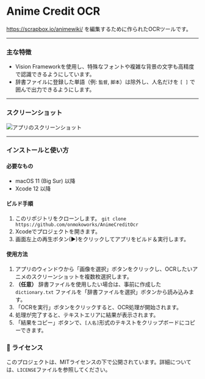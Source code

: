 # Anime Credit OCR
https://scrapbox.io/animewiki/ を編集するために作られたOCRツールです。

---

### 主な特徴
-   Vision Frameworkを使用し、特殊なフォントや複雑な背景の文字も高精度で認識できるようにしています。
-   辞書ファイルに登録した単語（例: `監督`, `脚本`）は除外し、人名だけを `[ ]` で囲んで出力できるようにします。

---

### スクリーンショット

![アプリのスクリーンショット](https://i.gyazo.com/0bc93a9eb67fe960f00664c9d4106ab4.png)

---

### インストールと使い方

#### 必要なもの
-   macOS 11 (Big Sur) 以降
-   Xcode 12 以降

#### ビルド手順
1.  このリポジトリをクローンします。
    `git clone https://github.com/onmokoworks/AnimeCreditOcr`
2.  Xcodeでプロジェクトを開きます。
3.  画面左上の再生ボタン(▶)をクリックしてアプリをビルド＆実行します。

#### 使用方法
1.  アプリのウィンドウから「画像を選択」ボタンをクリックし、OCRしたいアニメのスクリーンショットを複数枚選択します。
2.  **（任意）** 辞書ファイルを使用したい場合は、事前に作成した `dictionary.txt` ファイルを「辞書ファイルを選択」ボタンから読み込みます。
3.  「OCRを実行」ボタンをクリックすると、OCR処理が開始されます。
4.  処理が完了すると、テキストエリアに結果が表示されます。
5.  「結果をコピー」ボタンで、`[人名]`形式のテキストをクリップボードにコピーできます。

### 📄 ライセンス

このプロジェクトは、MITライセンスの下で公開されています。詳細については、`LICENSE`ファイルを参照してください。
